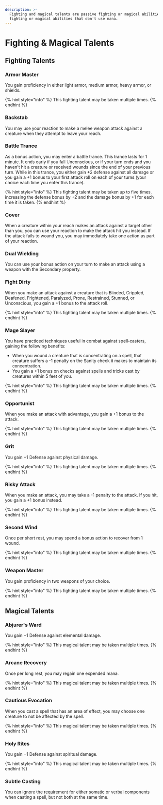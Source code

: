 ```yaml
---
description: >-
  Fighting and magical talents are passive fighting or magical abilities, or
  fighting or magical abilities that don't use mana.
---
```


# Fighting & Magical Talents

## Fighting Talents

### Armor Master

You gain proficiency in either light armor, medium armor, heavy armor, or shields.

{% hint style="info" %}
This fighting talent may be taken multiple times.
{% endhint %}

### Backstab

You may use your reaction to make a melee weapon attack against a creature when they attempt to leave your reach.

### Battle Trance

As a bonus action, you may enter a battle trance. This trance lasts for 1 minute. It ends early if you fall Unconscious, or if your turn ends and you haven't hit a creature or received wounds since the end of your previous turn. While in this trance, you either gain +2 defense against all damage or you gain a +1 bonus to your first attack roll on each of your turns \(your choice each time you enter this trance\).

{% hint style="info" %}
This fighting talent may be taken up to five times, increasing the defense bonus by +2 and the damage bonus by +1 for each time it is taken.
{% endhint %}

### Cover

When a creature within your reach makes an attack against a target other than you, you can use your reaction to make the attack hit you instead. If the attack fails to wound you, you may immediately take one action as part of your reaction.

### Dual Wielding

You can use your bonus action on your turn to make an attack using a weapon with the Secondary property.

### Fight Dirty

When you make an attack against a creature that is Blinded, Crippled, Deafened, Frightened, Paralyzed, Prone, Restrained, Stunned, or Unconscious, you gain a +1 bonus to the attack roll.

{% hint style="info" %}
This fighting talent may be taken multiple times.
{% endhint %}

### Mage Slayer

You have practiced techniques useful in combat against spell-casters, gaining the following benefits:

* When you wound a creature that is concentrating on a spell, that creature suffers a -1 penalty on the Sanity check it makes to maintain its concentration.
* You gain a +1 bonus on checks against spells and tricks cast by creatures within 5 feet of you.

{% hint style="info" %}
This fighting talent may be taken multiple times.
{% endhint %}

### Opportunist

When you make an attack with advantage, you gain a +1 bonus to the attack.

{% hint style="info" %}
This fighting talent may be taken multiple times.
{% endhint %}

### Grit

You gain +1 Defense against physical damage.

{% hint style="info" %}
This fighting talent may be taken multiple times.
{% endhint %}

### Risky Attack

When you make an attack, you may take a -1 penalty to the attack. If you hit, you gain a +1 bonus instead.

{% hint style="info" %}
This fighting talent may be taken multiple times.
{% endhint %}

### Second Wind

Once per short rest, you may spend a bonus action to recover from 1 wound.

{% hint style="info" %}
This fighting talent may be taken multiple times.
{% endhint %}

### Weapon Master

You gain proficiency in two weapons of your choice.

{% hint style="info" %}
This fighting talent may be taken multiple times.
{% endhint %}

## Magical Talents

### Abjurer's Ward

You gain +1 Defense against elemental damage.

{% hint style="info" %}
This magical talent may be taken multiple times.
{% endhint %}

### Arcane Recovery

Once per long rest, you may regain one expended mana.

{% hint style="info" %}
This magical talent may be taken multiple times.
{% endhint %}

### Cautious Evocation

When you cast a spell that has an area of effect, you may choose one creature to not be affected by the spell.

{% hint style="info" %}
This magical talent may be taken multiple times.
{% endhint %}

### Holy Rites

You gain +1 Defense against spiritual damage.

{% hint style="info" %}
This magical talent may be taken multiple times.
{% endhint %}

### Subtle Casting

You can ignore the requirement for either somatic or verbal components when casting a spell, but not both at the same time.

